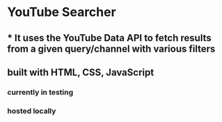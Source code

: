 # YouTube Searcher
## * It uses the YouTube Data API to fetch results from a given query/channel with various filters

## built with HTML, CSS, JavaScript
### currently in testing
### hosted locally
